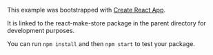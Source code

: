 This example was bootstrapped with [Create React App](https://github.com/facebook/create-react-app).

It is linked to the react-make-store package in the parent directory for development purposes.

You can run `npm install` and then `npm start` to test your package.

